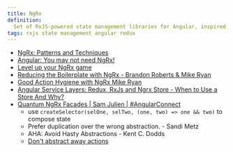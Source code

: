 ```yaml
---
title: NgRx
definition:
  Set of RxJS-powered state management libraries for Angular, inspired by Redux.
tags: rxjs state management angular redux
---
```


- [NgRx: Patterns and Techniques](https://blog.nrwl.io/ngrx-patterns-and-techniques-f46126e2b1e5)
- [Angular: You may not need NgRx!](https://blog.angularindepth.com/angular-you-may-not-need-ngrx-e80546cc56ee)
- [Level up your NgRx game](https://itnext.io/level-up-your-ngrx-game-42652afc25bd)
- [Reducing the Boilerplate with NgRx - Brandon Roberts & Mike Ryan](https://youtu.be/t3jx0EC-Y3c)
- [Good Action Hygiene with NgRx Mike Ryan](https://youtu.be/JmnsEvoy-gY)
- [Angular Service Layers: Redux, RxJs and Ngrx Store - When to Use a Store And Why?](https://blog.angular-university.io/angular-2-redux-ngrx-rxjs/)
- [Quantum NgRx Facades | Sam Julien | #AngularConnect](https://www.youtube.com/watch?v=eq8n7iuHxQo)
  - use `createSelector(selOne, selTwo, (one, two) => one && two)` to compose
    state
  - Prefer duplication over the wrong abstraction. - Sandi Metz
  - AHA: Avoid Hasty Abstractions - Kent C. Dodds
  - [Don't abstract away actions](https://youtu.be/eq8n7iuHxQo?t=1396)
